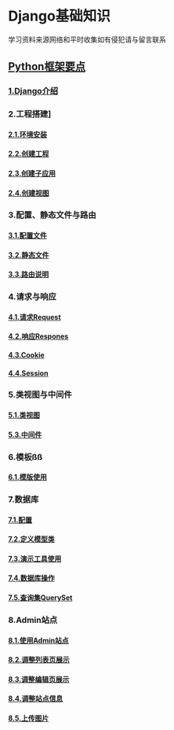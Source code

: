 # Django基础知识
学习资料来源网络和平时收集如有侵犯请与留言联系
## [Python框架要点](doc/1.PythonWeb框架要点/PythonWeb框架要点.md)
### [1.Django介绍](doc/1.PythonWeb框架要点/1.Django介绍.md)

### 2.工程搭建]
#### [2.1.环境安装](doc/2.工程搭建/1.环境安装.md)
#### [2.2.创建工程](doc/2.工程搭建/2.创建工程.md)
#### [2.3.创建子应用](doc/2.工程搭建/3.创建子应用.md)
#### [2.4.创建视图](doc/2.工程搭建/4.创建视图.md)

### 3.配置、静态文件与路由
#### [3.1.配置文件](doc/3.配置、静态文件与路由/1.配置文件.md)
#### [3.2.静态文件](doc/3.配置、静态文件与路由/2.静态文件.md)
#### [3.3.路由说明](doc/3.配置、静态文件与路由/3.路由说明.md)

### 4.请求与响应
#### [4.1.请求Request](doc/4.请求与响应/1.请求Request.md)
#### [4.2.响应Respones](doc/4.请求与响应/2.响应Respones.md)
#### [4.3.Cookie](doc/4.请求与响应/3.Cookie.md)
#### [4.4.Session](doc/4.请求与响应/4.Session.md)

### 5.类视图与中间件
#### [5.1.类视图](doc/5.类视图与中间件/1.类视图.md)
#### [5.3.中间件](doc/5.类视图与中间件/2.中间件.md)

### 6.模板ßß
#### [6.1.模版使用](doc/6.模板/1.模版使用.md)

### 7.数据库
#### [7.1.配置](doc/7.数据库/1.配置.md)
#### [7.2.定义模型类](doc/7.数据库/2.定义模型类.md)
#### [7.3.演示工具使用](doc/7.数据库/3.演示工具使用.md)
#### [7.4.数据库操作](doc/7.数据库/4.数据库操作.md)
#### [7.5.查询集QuerySet](doc/7.数据库/5.查询集QuerySet.md)

### 8.Admin站点
#### [8.1.使用Admin站点](doc/8.Admin站点/1.使用Admin站点.md)
#### [8.2.调整列表页展示](doc/8.Admin站点/2.调整列表页展示.md)
#### [8.3.调整编辑页展示](doc/8.Admin站点/1】3.调整编辑页展示.md)
#### [8.4.调整站点信息](doc/8.Admin站点/4.调整站点信息.md)
#### [8.5.上传图片](doc/8.Admin站点/5.上传图片.md)
